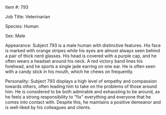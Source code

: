 Item #: 793

Job Title: Veterinarian

Species: Human

Sex: Male

Appearance: Subject 793 is a male human with distinctive features. His face is marked with orange stripes while his eyes are almost always seen behind a pair of thick nerd glasses. His head is covered with a purple cap, and he often wears a headset around his neck. A red victory band lines his forehead, and he sports a single jade earring on one ear. He is often seen with a candy stick in his mouth, which he chews on frequently.

Personality: Subject 793 displays a high level of empathy and compassion towards others, often leading him to take on the problems of those around him. He is considered to be both admirable and exhausting to be around, as he feels a strong responsibility to "fix" everything and everyone that he comes into contact with. Despite this, he maintains a positive demeanor and is well-liked by his colleagues and clients.